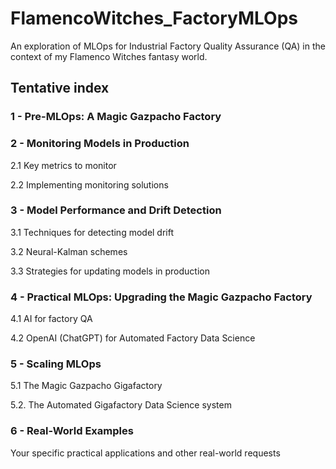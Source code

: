# FlamencoWitches_FactoryMLOps
An exploration of MLOps for Industrial Factory Quality Assurance (QA) in the context of my Flamenco Witches fantasy world.

## Tentative index

### 1 - Pre-MLOps: A Magic Gazpacho Factory

### 2 - Monitoring Models in Production

  2.1 Key metrics to monitor
  
  2.2 Implementing monitoring solutions

### 3 - Model Performance and Drift Detection

  3.1 Techniques for detecting model drift
  
  3.2 Neural-Kalman schemes
  
  3.3 Strategies for updating models in production

### 4 - Practical MLOps: Upgrading the Magic Gazpacho Factory

  4.1 AI for factory QA
  
  4.2 OpenAI (ChatGPT) for Automated Factory Data Science

### 5 - Scaling MLOps

  5.1 The Magic Gazpacho Gigafactory
  
  5.2. The Automated Gigafactory Data Science system

### 6 - Real-World Examples

  Your specific practical applications and other real-world requests

